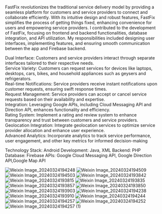 FastFix revolutionizes the traditional service delivery model by providing a seamless platform for customers and service providers to connect and collaborate efficiently. With its intuitive design and robust features, FastFix simplifies the process of getting things fixed, enhancing convenience for users and empowering service providers.
I contributed to the development of FastFix, focusing on frontend and backend functionalities, database integration, and API utilization. My responsibilities included designing user interfaces, implementing features, and ensuring smooth communication between the app and Firebase backend.

Dual Interface: Customers and service providers interact through separate interfaces tailored to their respective needs.<br>
Service Variety: Customers can request services for devices like laptops, desktops, cars, bikes, and household appliances such as geysers and refrigerators.<br>
Real-time Notifications: Service providers receive instant notifications upon customer requests, ensuring swift response times.<br>
Request Management: Service providers can accept or cancel service requests based on their availability and expertise.<br>
Integration: Leveraging Google APIs, including Cloud Messaging API and Direction API, enhances functionality and efficiency.<br>
Rating System: Implement a rating and review system to enhance transparency and trust between customers and service providers.<br>
Geolocation Integration: Integrate geolocation services to optimize service provider allocation and enhance user experience.<br>
Advanced Analytics: Incorporate analytics to track service performance, user engagement, and other key metrics for informed decision-making<br>

Technology Stack:
Android Development: Java, XML
Backend: PHP
Database: Firebase
APIs: Google Cloud Messaging API, Google Direction API,Google Map API

![Weixin Image_20240324194248](https://github.com/osman160128/FastFix/assets/140810457/9c71c928-be66-4d2d-a8f7-d9858731464e)
![Weixin Image_20240324194509](https://github.com/osman160128/FastFix/assets/140810457/b69caca0-c13b-4f6c-82df-5a26d2c634d1)
![Weixin Image_20240324194503](https://github.com/osman160128/FastFix/assets/140810457/ea696479-e86c-4964-bf99-2bc3e71882a7)
![Weixin Image_20240324193842](https://github.com/osman160128/FastFix/assets/140810457/8497e4ee-f3a5-4fc5-a889-1bf84d45425d)
![Weixin Image_20240324193815](https://github.com/osman160128/FastFix/assets/140810457/77a18cb9-4183-4219-9d7f-be3a519db7cb)
![Weixin Image_20240324193835](https://github.com/osman160128/FastFix/assets/140810457/a0f36f3e-0a82-441c-b6a0-98bff67d355f)
![Weixin Image_20240324193857](https://github.com/osman160128/FastFix/assets/140810457/5538c3f6-b94b-42e9-bf7d-18f85b1b35f8)
![Weixin Image_20240324193850](https://github.com/osman160128/FastFix/assets/140810457/d8608bc2-83ac-47a7-b4d2-1466ac05f059)
![Weixin Image_20240324193903](https://github.com/osman160128/FastFix/assets/140810457/8c5e4578-cced-4e78-9444-c1c3563027ad)
![Weixin Image_20240324194238](https://github.com/osman160128/FastFix/assets/140810457/f1d3cb3a-c707-4def-81ff-f222c1ac9b20)
![Weixin Image_20240324193910](https://github.com/osman160128/FastFix/assets/140810457/4b184810-201e-4760-90dd-b28bb71cba30)
![Weixin Image_20240324194244](https://github.com/osman160128/FastFix/assets/140810457/ee374458-a831-46a0-b868-25fae0f0f0e3)
![Weixin Image_20240324194257](https://github.com/osman160128/FastFix/assets/140810457/2f198815-04fd-45f1-81d4-83c9b8065f41)
![Weixin Image_20240324194252](https://github.com/osman160128/FastFix/assets/140810457/f6141c95-ff77-4461-b9a5-b821ef5a3684)
![Weixin Image_20240324194257 (1)](https://github.com/osman160128/FastFix/assets/140810457/affeb44c-1e67-4d11-9fff-dd189385746d)
